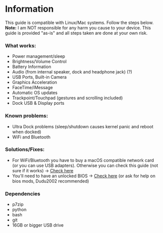 # Information

This guide is compatible with Linux/Mac systems. Follow the steps below.
**Note:** I am NOT responsible for any harm you cause to your device. This guide is provided "as-is" and all steps taken are done at your own risk.

### What works:
- Power management/sleep
- Brightness/Volume Control
- Battery Information
- Audio (from internal speaker, dock and headphone jack) (?)
- USB Ports, Built-in Camera
- Graphics Acceleration
- FaceTime/iMessage
- Automatic OS updates
- Trackpoint/Touchpad (gestures and scrolling included)
- Dock USB & Display ports

### Known problems:
- Ultra Dock problems (sleep/shutdown causes kernel panic and reboot when docked)
- WiFi and Bluetooth

### Solutions/Fixes:
- For WiFi/Bluetooth you have to buy a macOS compatible network card (or you can use USB adapters). Otherwise you can check this guide (not sure if it works) -> [Check here](https://notthebe.ee/2019/06/11/airport/)
- You'll need to have an unlocked BIOS -> [Check here](https://notthebe.ee/2020/06/17/Removing-the-Wi-Fi-Whiteslit-on-Haswell-Thinkpads-T440p-W540-T540-etc/) (or ask for help on bios mods, Dudu2002 recommended)

### Dependencies
* p7zip
* python
* bash
* git
* 16GB or bigger USB drive
